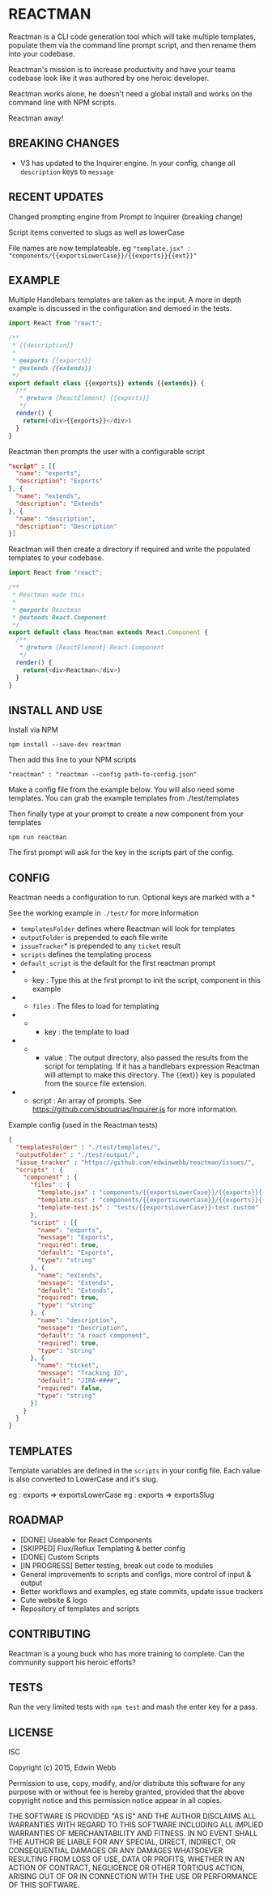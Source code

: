 REACTMAN
========
Reactman is a CLI code generation tool which will take multiple templates,
populate them via the command line prompt script, and then rename them into your
codebase.

Reactman's mission is to increase productivity and have your teams codebase
look like it was authored by one heroic developer.

Reactman works alone, he doesn't need a global install and works on the
command line with NPM scripts.

Reactman away!

BREAKING CHANGES
----------------
* V3 has updated to the Inquirer engine. In your config, change all `description`
keys to `message`

RECENT UPDATES
--------------
Changed prompting engine from Prompt to Inquirer (breaking change)

Script items converted to slugs as well as lowerCase

File names are now templateable. eg
`"template.jsx" : "components/{{exportsLowerCase}}/{{exports}}{{ext}}"`

EXAMPLE
-------

Multiple Handlebars templates are taken as the input. A more in depth example is
discussed in the configuration and demoed in the tests.

```javascript
import React from "react";

/**
 * {{description}}
 *
 * @exports {{exports}}
 * @extends {{extends}}
 */
export default class {{exports}} extends {{extends}} {
  /**
   * @return {ReactElement} {{exports}}
   */
  render() {
    return(<div>{{exports}}</div>)
  }
}
```

Reactman then prompts the user with a configurable script

```json
"script" : [{
  "name": "exports",
  "description": "Exports"
}, {
  "name": "extends",
  "description": "Extends"
}, {
  "name": "description",
  "description": "Description"
}]
```

Reactman will then create a directory if required and write the populated
templates to your codebase.

```javascript
import React from "react";

/**
 * Reactman made this
 *
 * @exports Reactman
 * @extends React.Component
 */
export default class Reactman extends React.Component {
  /**
   * @return {ReactElement} React.Component
   */
  render() {
    return(<div>Reactman</div>)
  }
}
```


INSTALL AND USE
---------------

Install via NPM

`npm install --save-dev reactman`

Then add this line to your NPM scripts

`
"reactman" : "reactman --config path-to-config.json"
`

Make a config file from the example below. You will also need some templates.
You can grab the example templates from ./test/templates

Then finally type at your prompt to create a new component from your templates

`
npm run reactman
`

The first prompt will ask for the key in the scripts part of the config.

CONFIG
------
Reactman needs a configuration to run. Optional keys are marked with a *

See the working example in `./test/` for more information

* `templatesFolder` defines where Reactman will look for templates
* `outputFolder` is prepended to each file write
* `issueTracker`* is prepended to any `ticket` result
* `scripts` defines the templating process
* `default_script` is the default for the first reactman prompt
* * key : Type this at the first prompt to init the script, component in this
example
* * `files` : The files to load for templating
* * * key : the template to load
* * * value : The output directory, also passed the results from the script for
templating. If it has a handlebars expression Reactman will attempt to make this
directory. The {{ext}} key is populated from the source file extension.
* * script : An array of prompts. See https://github.com/sboudrias/Inquirer.js for
more information.

Example config (used in the Reactman tests)

```json
{
  "templatesFolder" : "./test/templates/",
  "outputFolder" : "./test/output/",
  "issue_tracker" : "https://github.com/edwinwebb/reactman/issues/",
  "scripts" : {
    "component" : {
      "files" : {
        "template.jsx" : "components/{{exportsLowerCase}}/{{exports}}{{ext}}",
        "template.css" : "components/{{exportsLowerCase}}/{{exports}}{{ext}}",
        "template-test.js" : "tests/{{exportsLowerCase}}-test.custom"
      },
      "script" : [{
        "name": "exports",
        "message": "Exports",
        "required": true,
        "default": "Exports",
        "type": "string"
      }, {
        "name": "extends",
        "message": "Extends",
        "default": "Extends",
        "required": true,
        "type": "string"
      }, {
        "name": "description",
        "message": "Description",
        "default": "A react component",
        "required": true,
        "type": "string"
      }, {
        "name": "ticket",
        "message": "Tracking ID",
        "default": "JIRA-####",
        "required": false,
        "type": "string"
      }]
    }
  }
}

```

TEMPLATES
------
Template variables are defined in the `scripts` in your config file. Each value
is also converted to LowerCase and it's slug.

eg : exports => exportsLowerCase
eg : exports => exportsSlug

ROADMAP
-------
* [DONE] Useable for React Components
* [SKIPPED] Flux/Reflux Templating & better config
* [DONE] Custom Scripts
* [IN PROGRESS] Better testing, break out code to modules
* General improvements to scripts and configs, more control of input & output
* Better workflows and examples, eg state commits, update issue trackers
* Cute website & logo
* Repository of templates and scripts

CONTRIBUTING
------------
Reactman is a young buck who has more training to complete. Can the community
support his heroic efforts?

TESTS
-----
Run the very limited tests with `npm test` and mash the enter key for a pass.

LICENSE
------
ISC

Copyright (c) 2015, Edwin Webb

Permission to use, copy, modify, and/or distribute this software for any purpose with or without fee is hereby granted, provided that the above copyright notice and this permission notice appear in all copies.

THE SOFTWARE IS PROVIDED "AS IS" AND THE AUTHOR DISCLAIMS ALL WARRANTIES WITH REGARD TO THIS SOFTWARE INCLUDING ALL IMPLIED WARRANTIES OF MERCHANTABILITY AND FITNESS. IN NO EVENT SHALL THE AUTHOR BE LIABLE FOR ANY SPECIAL, DIRECT, INDIRECT, OR CONSEQUENTIAL DAMAGES OR ANY DAMAGES WHATSOEVER RESULTING FROM LOSS OF USE, DATA OR PROFITS, WHETHER IN AN ACTION OF CONTRACT, NEGLIGENCE OR OTHER TORTIOUS ACTION, ARISING OUT OF OR IN CONNECTION WITH THE USE OR PERFORMANCE OF THIS SOFTWARE.
